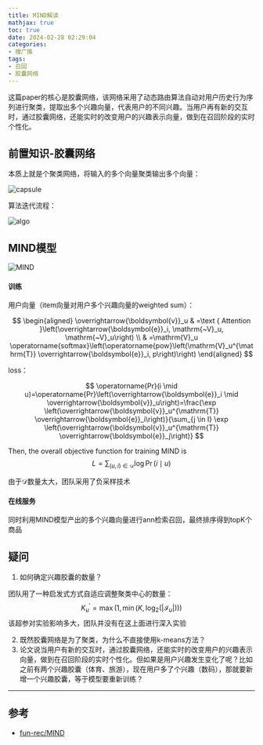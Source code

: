 ```yaml
---
title: MIND解读
mathjax: true
toc: true
date: 2024-02-28 02:29:04
categories:
- 搜广推
tags:
- 召回
- 胶囊网络
---
```


这篇paper的核心是胶囊网络，该网络采用了动态路由算法自动对用户历史行为序列进行聚类，提取出多个兴趣向量，代表用户的不同兴趣。当用户再有新的交互时，通过胶囊网络，还能实时的改变用户的兴趣表示向量，做到在召回阶段的实时个性化。

<!--more-->

## 前置知识-胶囊网络
本质上就是个聚类网络，将输入的多个向量聚类输出多个向量：

![capsule](https://cdn.jsdelivr.net/gh/TransformersWsz/picx-images-hosting@master/20240228/image.4666l530vwo0.png)

算法迭代流程：

![algo](https://cdn.jsdelivr.net/gh/TransformersWsz/picx-images-hosting@master/image.7w6k34geqa.webp)

## MIND模型
![MIND](https://cdn.jsdelivr.net/gh/TransformersWsz/picx-images-hosting@master/image.syonic1kc.webp)

#### 训练

用户向量（item向量对用户多个兴趣向量的weighted sum）：

$$
\begin{aligned}
\overrightarrow{\boldsymbol{v}}_u & =\text { Attention }\left(\overrightarrow{\boldsymbol{e}}_i, \mathrm{~V}_u, \mathrm{~V}_u\right) \\
& =\mathrm{V}_u \operatorname{softmax}\left(\operatorname{pow}\left(\mathrm{V}_u^{\mathrm{T}} \overrightarrow{\boldsymbol{e}}_i, p\right)\right)
\end{aligned}
$$

loss：

$$
\operatorname{Pr}(i \mid u)=\operatorname{Pr}\left(\overrightarrow{\boldsymbol{e}}_i \mid \overrightarrow{\boldsymbol{v}}_u\right)=\frac{\exp \left(\overrightarrow{\boldsymbol{v}}_u^{\mathrm{T}} \overrightarrow{\boldsymbol{e}}_i\right)}{\sum_{j \in I} \exp \left(\overrightarrow{\boldsymbol{v}}_u^{\mathrm{T}} \overrightarrow{\boldsymbol{e}}_j\right)}
$$

Then, the overall objective function for training MIND is
$$
L=\sum_{(u, i) \in \mathcal{D}} \log \operatorname{Pr}(i \mid u)
$$

由于$\mathcal{D}$数量太大，团队采用了负采样技术

#### 在线服务
同时利用MIND模型产出的多个兴趣向量进行ann检索召回，最终排序得到topK个商品

## 疑问
1. 如何确定兴趣胶囊的数量？

团队用了一种启发式方式自适应调整聚类中心的数量：
$$
K_u^{\prime}=\max \left(1, \min \left(K, \log _2\left(\left|\mathcal{I}_u\right|\right)\right)\right)
$$
该超参对实验影响多大，团队并没有在这上面进行深入实验

2. 既然胶囊网络是为了聚类，为什么不直接使用k-means方法？
3. 论文说当用户有新的交互时，通过胶囊网络，还能实时的改变用户的兴趣表示向量，做到在召回阶段的实时个性化。但如果是用户兴趣发生变化了呢？比如之前有两个兴趣胶囊（体育、旅游），现在用户多了个兴趣（数码），那就要新增一个兴趣胶囊，等于模型要重新训练？

___

## 参考

- [fun-rec/MIND](https://github.com/datawhalechina/fun-rec/blob/master/docs/ch02/ch2.1/ch2.1.4/MIND.md)